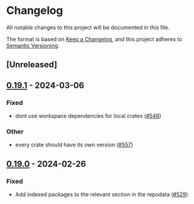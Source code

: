# Changelog
All notable changes to this project will be documented in this file.

The format is based on [Keep a Changelog](https://keepachangelog.com/en/1.0.0/),
and this project adheres to [Semantic Versioning](https://semver.org/spec/v2.0.0.html).

## [Unreleased]

## [0.19.1](https://github.com/mamba-org/rattler/compare/rattler_index-v0.19.0...rattler_index-v0.19.1) - 2024-03-06

### Fixed
- dont use workspace dependencies for local crates ([#546](https://github.com/mamba-org/rattler/pull/546))

### Other
- every crate should have its own version ([#557](https://github.com/mamba-org/rattler/pull/557))

## [0.19.0](https://github.com/baszalmstra/rattler/compare/rattler_index-v0.18.0...rattler_index-v0.19.0) - 2024-02-26

### Fixed
- Add indexed packages to the relevant section in the repodata ([#529](https://github.com/baszalmstra/rattler/pull/529))
